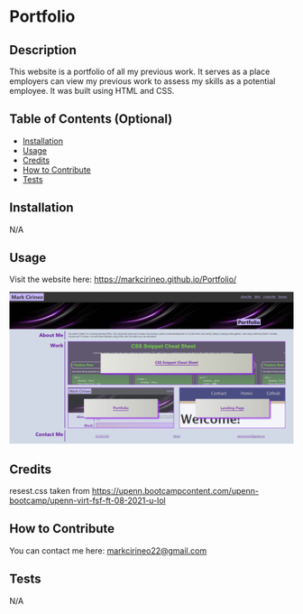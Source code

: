 # Portfolio

## Description
This website is a portfolio of all my previous work. It serves as a place employers can view my previous work to assess my skills as a potential employee. It was built using HTML and CSS.

## Table of Contents (Optional)
- [Installation](#installation)
- [Usage](#usage)
- [Credits](#credits)
- [How to Contribute](#how-to-contribute)
- [Tests](#tests)
## Installation
N/A
## Usage
Visit the website here: https://markcirineo.github.io/Portfolio/

![website image](assets/images/website.png)
## Credits
resest.css taken from https://upenn.bootcampcontent.com/upenn-bootcamp/upenn-virt-fsf-ft-08-2021-u-lol
## How to Contribute
You can contact me here: markcirineo22@gmail.com
## Tests
N/A